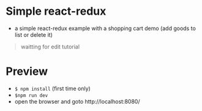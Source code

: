 # Simple react-redux
- a simple react-redux example with a shopping cart demo (add goods to list or delete it) 
> waitting for edit tutorial

# Preview
- `$ npm install` (first time only)
- `$npm run dev`
- open the browser and goto http://localhost:8080/
